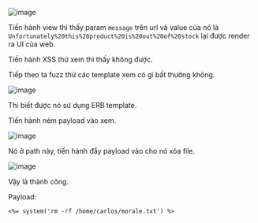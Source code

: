 ![image](https://github.com/user-attachments/assets/59c5ab64-2b70-4555-ac1a-103631a1ddde)

Tiến hành view thì thấy param `message` trên url và value của nó là `Unfortunately%20this%20product%20is%20out%20of%20stock` lại được render ra UI của web.

Tiến hành XSS thử xem thì thấy không được.

Tiếp theo ta fuzz thử các template xem có gì bất thường không.

![image](https://github.com/user-attachments/assets/00b955b7-e3fb-4bed-aafc-d7888cb2447c)

Thì biết được nó sử dụng ERB template.

Tiến hành ném payload vào xem.

![image](https://github.com/user-attachments/assets/187ef6cf-f026-46c0-a78f-41122e7ea7af)

Nó ở path này, tiến hành đẩy payload vào cho nó xóa file.

![image](https://github.com/user-attachments/assets/73bfe4a9-9d45-4950-bde4-ab0e96dd5bfb)

Vậy là thành công.

Payload: 

```
<%= system('rm -rf /home/carlos/morale.txt') %>
```

